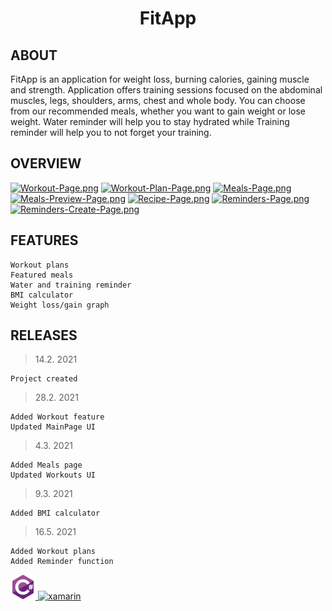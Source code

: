 <h1 align = "center"> FitApp </h1>

## ABOUT
FitApp is an application for weight loss, burning calories, gaining muscle and strength. Application offers training sessions focused on the abdominal muscles, legs, shoulders, arms, chest and whole body. You can choose from our recommended meals, whether you want to gain weight or lose weight. Water reminder will help you to stay hydrated while Training reminder will help you to not forget your training.


## OVERVIEW


[![Workout-Page.png](https://i.postimg.cc/W37LSfrV/Workout-Page.png)](https://postimg.cc/sQ1NgmwH)
[![Workout-Plan-Page.png](https://i.postimg.cc/FHS6DB56/Workout-Plan-Page.png)](https://postimg.cc/TKRQPQPj)
[![Meals-Page.png](https://i.postimg.cc/zBGRX4q2/Meals-Page.png)](https://postimg.cc/nsNL3Rjq)
[![Meals-Preview-Page.png](https://i.postimg.cc/Dz2t0PHY/Meals-Preview-Page.png)](https://postimg.cc/NKzNPmg1)
[![Recipe-Page.png](https://i.postimg.cc/J4kHnNW8/Recipe-Page.png)](https://postimg.cc/mtTgpFDp)
[![Reminders-Page.png](https://i.postimg.cc/d1ZZyrTG/Reminders-Page.png)](https://postimg.cc/5Y1tcHgt)
[![Reminders-Create-Page.png](https://i.postimg.cc/Y9Pj29nj/Reminders-Create-Page.png)](https://postimg.cc/vgWG3Qdd)

## FEATURES
```
Workout plans
Featured meals
Water and training reminder
BMI calculator
Weight loss/gain graph
```
## RELEASES
> 14.2. 2021
```
Project created
```
>28.2. 2021
```
Added Workout feature
Updated MainPage UI
```
>4.3. 2021
```
Added Meals page
Updated Workouts UI
```
>9.3. 2021
```
Added BMI calculator
```
>16.5. 2021
```
Added Workout plans
Added Reminder function
```











 <a href="https://www.w3schools.com/cs/" target="_blank"> <img src="https://raw.githubusercontent.com/devicons/devicon/master/icons/csharp/csharp-original.svg" alt="csharp" width="40" height="40"/> </a> <a href="https://www.w3schools.com/css/" target="_blank"> <a href="https://dotnet.microsoft.com/apps/xamarin" target="_blank"> <img src="https://raw.githubusercontent.com/detain/svg-logos/780f25886640cef088af994181646db2f6b1a3f8/svg/xamarin.svg" alt="xamarin" width="40" height="40"/>
